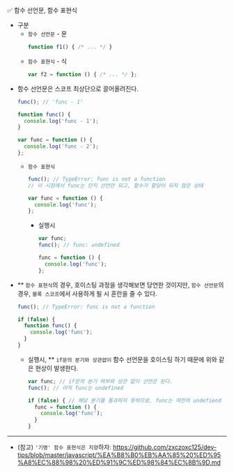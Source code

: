 ✅ 함수 선언문, 함수 표현식

* 구분
  * `함수 선언문` - 문
    ```js
    function f1() { /* ... */ }
    ```
  * `함수 표현식` - 식
    ```js
    var f2 = function () { /* ... */ };
    ```
* 함수 선언문은 스코프 최상단으로 끌어올려진다.
  ```js
  func(); // 'func - 1'

  function func() {
    console.log('func - 1');
  }

  var func = function () {
    console.log('func - 2');
  };
  ```
  * `함수 표현식`
    ```js
    func(); // TypeError: func is not a function
    // 이 시점에서 func는 단지 선언만 되고, 함수가 할당이 되지 않은 상태

    var func = function () {
      console.log('func');
    };
    ```
    * 실행시
      ```js
      var func;
      func(); // func: undefined

      func = function () {
        console.log('func');
      };
      ```
* ** `함수 표현식`의 경우, 호이스팅 과정을 생각해보면 당연한 것이지만, `함수 선언문`의 경우, `블록 스코프`에서 사용하게 될 시 혼란을 줄 수 있다. 
  ```js
  func(); // TypeError: func is not a function

  if (false) {
    function func() {
      console.log('func');
    }
  }
  ```
  * 실행시, ** `if문의 분기와 상관없이` 함수 선언문을 호이스팅 하기 때문에 위와 같은 현상이 발생한다.
    ```js
    var func; // if문의 분기 여부와 상관 없이 선언은 된다.
    func(); // 아직 func는 undefined

    if (false) { // 해당 분기를 통과하지 못하므로, func는 여전히 undefiend
      func = function () {
        console.log('func');
      }
    }
    ```
<hr />

* (참고) `'기명' 함수 표현식은 지양`하자: https://github.com/zxczoxc125/dev-tips/blob/master/javascript/%EA%B8%B0%EB%AA%85%20%ED%95%A8%EC%88%98%20%ED%91%9C%ED%98%84%EC%8B%9D.md
